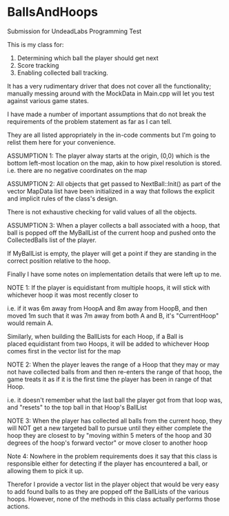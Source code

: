 # BallsAndHoops
Submission for UndeadLabs Programming Test

This is my class for:
1. Determining which ball the player should get next
2. Score tracking
3. Enabling collected ball tracking.

It has a very rudimentary driver that does not cover all the functionality; manually messing
around with the MockData in Main.cpp will let you test against various game states.

I have made a number of important assumptions that do not break 
the requirements of the problem statement as far as I can tell.

They are all listed appropriately in the in-code comments but 
I'm going to relist them here for your convenience.

ASSUMPTION 1:
The player alway starts at the origin, (0,0) which is the bottom left-most 
location on the map, akin to how pixel resolution is stored.
i.e. there are no negative coordinates on the map

ASSUMPTION 2:
All objects that get passed to NextBall::Init() as part of the 
vector<MapData> MapData list have been initialized in a way that 
follows the explicit and implicit rules of the class's design.

There is not exhaustive checking for valid values of all the objects.

ASSUMPTION 3:
When a player collects a ball associated with a hoop, that ball 
is popped off the MyBallList of the current hoop and pushed onto 
the CollectedBalls list of the player. 

If MyBallList is empty, the player will get a point if
they are standing in the correct position relative to
the hoop.


Finally I have some notes on implementation details that were left up to me.

NOTE 1: 
If the player is equidistant from multiple hoops, it will
stick with whichever hoop it was most recently closer to

i.e. if it was 6m away from HoopA and 8m away from HoopB,
and then moved 1m such that it was 7m away from both A and B,
it's "CurrentHoop" would remain A.

Similarly, when building the BallLists for each Hoop, if a Ball is  
placed equidistant from two Hoops, it will be added to whichever
Hoop comes first in the vector<Hoops> list for the map

NOTE 2:
When the player leaves the range of a Hoop that they may 
or may not have collected balls from and then re-enters 
the range of that hoop, the game treats it as if it is
the first time the player has been in range of that Hoop. 

i.e. it doesn't remember what the last ball the player got from that 
loop was, and "resets" to the top ball in that Hoop's BallList

NOTE 3:
When the player has collected all balls from the current hoop, 
they will NOT get a new targeted ball to pursue until they either
complete the hoop they are closest to by "moving within 5 meters 
of the hoop and 30 degrees of the hoop's forward vector" or move
closer to another hoop

Note 4:
Nowhere in the problem requirements does it say that this class is
responsible either for detecting if the player has encountered a ball,
or allowing them to pick it up. 

Therefor I provide a vector<Ball> list in the player object that would
be very easy to add found balls to as they are popped off the BallLists
of the various hoops. However, none of the methods in this class actually
performs those actions.
